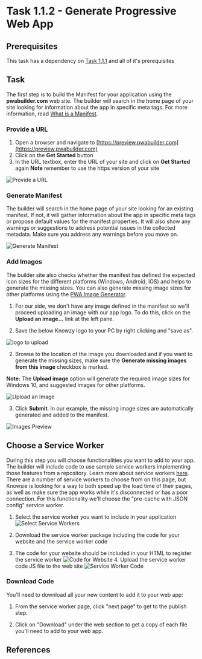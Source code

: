 # Task 1.1.2 - Generate Progressive Web App

## Prerequisites 

This task has a dependency on [Task 1.1.1](111_BuildWebApp.md) and all of it's prerequisites


## Task 

The first step is to build the Manifest for your application using the **pwabuilder.com** web site. The builder will search in the home page of your site looking for information about the app in specific meta tags. For more information, read [What is a Manifest](http://docs.pwabuilder.com/whatPWA/what-is-a-manifest/).

### Provide a URL 

1. Open a browser and navigate to [https://preview.pwabuilder.com](https://preview.pwabuilder.com)
2. Click on the **Get Started** button 
3. In the URL textbox, enter the URL of your site and click on **Get Started** again 
**Note** remember to use the https version of your site

![Provide a URL](images/quickstart-pwa-website-provide-a-url.png) 

### Generate Manifest 
The builder will search in the home page of your site looking for an existing manifest. If not, it will gather information about the app in specific meta tags or propose default values for the manifest properties. It will also show any warnings or suggestions to address potential issues in the collected metadata. Make sure you address any warnings before you move on. 

![Generate Manifest](images/quickstart-pwa-website-generate-manifest.png) 


### Add Images 
The builder site also checks whether the manifest has defined the expected icon sizes for the different platforms (Windows, Android, iOS) and helps to generate the missing sizes. You can also generate missing image sizes for other platforms using the [PWA Image Generator](http://appimagegenerator-pre.azurewebsites.net/). 

1. For our side, we don't have any image defined in the manifest so we'll proceed uploading an image with our app logo. To do this, click on the **Upload an image…** link at the left pane. 

2. Save the below Knowzy logo to your PC by right clicking and "save as".

 ![logo to upload](images/knowzylogo.png) 

2. Browse to the location of the image you downloaded and if you want to generate the missing sizes, make sure the **Generate missing images from this image** checkbox is marked. 

**Note:** The **Upload image** option will generate the required image sizes for Windows 10, and suggested images for other platforms.

 ![Upload an Image](images/quickstart-pwa-website-upload-an-image.png) 

3. Click **Submit**. In our example, the missing image sizes are automatically generated and added to the manifest.

 ![Images Preview](images/quickstart-pwa-website-images-preview.png) 


## Choose a Service Worker
During this step you will choose functionalities you want to add to your app. The builder will include code to use sample service workers implementing those features from a repository. Learn more about service workers [here](../whatPWA/what-is-a-service-worker.md). There are a number of service workers to choose from on this page, but Knowsie is looking for a way to both speed up the load time of their pages, as well as make sure the app works while it's disconnected or has a poor connection.  For this functionality we'll choose the "pre-cache with JSON config" service worker.

1. Select the service worker you want to include in your application ![Select Service Workers](images/quickstart-pwa-website-select-service-workers.png) 

2. Download the service worker package including the code for your website and the service worker code 

3. The code for your website should be included in your HTML to register the service worker ![Code for Website](images/quickstart-pwa-website-code-for-website.png) 4. Upload the service worker code JS file to the web site ![Service Worker Code](images/quickstart-pwa-website-service-worker-code.png) 


### Download Code
You'll need to download all your new content to add it to your web app:

1. From the service worker page, click "next page" to get to the publish step.

2. Click on "Download" under the web section to get a copy of each file you'll need to add to your web app.

## References











